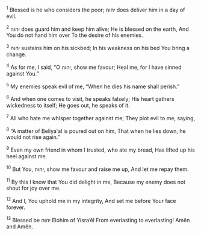 <sup>1</sup> Blessed is he who considers the poor; יהוה does deliver him in a day of evil.

<sup>2</sup> יהוה does guard him and keep him alive; He is blessed on the earth, And You do not hand him over To the desire of his enemies.

<sup>3</sup> יהוה sustains him on his sickbed; In his weakness on his bed You bring a change.

<sup>4</sup> As for me, I said, “O יהוה, show me favour; Heal me, for I have sinned against You.”

<sup>5</sup> My enemies speak evil of me, “When he dies his name shall perish.”

<sup>6</sup> And when one comes to visit, he speaks falsely; His heart gathers wickedness to itself; He goes out, he speaks of it.

<sup>7</sup> All who hate me whisper together against me; They plot evil to me, saying,

<sup>8</sup> “A matter of Beliya‛al is poured out on him, That when he lies down, he would not rise again.”

<sup>9</sup> Even my own friend in whom I trusted, who ate my bread, Has lifted up his heel against me.

<sup>10</sup> But You, יהוה, show me favour and raise me up, And let me repay them.

<sup>11</sup> By this I know that You did delight in me, Because my enemy does not shout for joy over me.

<sup>12</sup> And I, You uphold me in my integrity, And set me before Your face forever.

<sup>13</sup> Blessed be יהוה Elohim of Yisra’ĕl From everlasting to everlasting! Amĕn and Amĕn.

